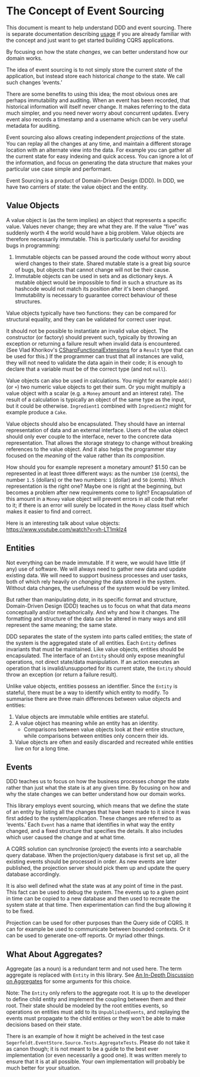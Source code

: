 # The Concept of Event Sourcing

This document is meant to help understand DDD and event sourcing. There is separate documentation describing [usage](./USAGE.md) if you are already familiar with the concept and just want to get started building CQRS applications.

By focusing on how the state *changes*, we can better understand how our domain works.

The idea of event sourcing is to not simply store the current *state* of the application, but instead store each historical *change* to the state. We call such changes ‘events.’

There are some benefits to using this idea; the most obvious ones are perhaps immutability and auditing. When an event has been recorded, that historical information will itself never change. It makes referring to the data much simpler, and you need never worry about concurrent updates. Every event also records a timestamp and a username which can be very useful metadata for auditing.

Event sourcing also allows creating independent *projections* of the state. You can replay all the changes at any time, and maintain a different storage location with an alternate view into the data. For example you can gather all the current state for easy indexing and quick access. You can ignore a lot of the information, and focus on generating the data structure that makes your particular use case simple and performant.

Event Sourcing is a product of Domain-Driven Design (DDD). In DDD, we have two carriers of state: the value object and the entity.

## Value Objects

A value object is (as the term implies) an object that represents a specific value. Values never change; they are what they are. If the value “five” was suddenly worth 4 the world would have a big problem. Value objects are therefore necessarily immutable. This is particularly useful for avoiding bugs in programming:

1. Immutable objects can be passed around the code without worry about wierd changes to their state. Shared mutable state is a great big source of bugs, but objects that cannot change will not be their cause.
2. Immutable objects can be used in sets and as dictionary keys. A mutable object would be impossible to find in such a structure as its hashcode would not match its position after it's been changed. Immutability is necessary to guarantee correct behaviour of these structures.

Value objects typically have two functions: they can be compared for structural equality, and they can be validated for correct user input.

It should not be possible to instantiate an invalid value object. The constructor (or factory) should prevent such, typically by throwing an exception or returning a failure result when invalid data is encountered. (See Vlad Khorikov's [CSharpFunctionalExtensions](https://github.com/vkhorikov/CSharpFunctionalExtensions/blob/master/CSharpFunctionalExtensions/Result/Result.cs) for a `Result` type that can be used for this.) If the programmer can trust that all instances are valid, they will not need to validate the data again in their code; it is enough to declare that a variable must be of the correct type (and not `null`).

Value objects can also be used in calculations. You might for example `Add()` (or `+`) two numeric value objects to get their sum. Or you might multiply a value object with a scalar (e.g. a `Money` amount and an interest rate). The result of a calculation is typically an object of the same type as the input, but it could be otherwise. `Ingredient1` combined with `Ingredient2` might for example produce a `Cake`.

Value objects should also be encapsulated. They should have an internal representation of data and an external interface. Users of the value object should only ever couple to the interface, never to the concrete data representation. That allows the storage strategy to change without breaking references to the value object. And it also helps the programmer stay focused on the *meaning* of the value rather than its *composition*.

How should you for example represent a monetary amount? $1.50 can be represented in at least three different ways: as the number `150` (cents), the number `1.5` (dollars) or the two numbers: `1` (dollar) and `50` (cents). Which representation is the right one? Maybe one is right at the beginning, but becomes a problem after new requirements come to light? Encapsulation of this amount in a `Money` value object will prevent errors in all code that refer to it; if there is an error will surely be located in the `Money` class itself which makes it easier to find and correct.

Here is an interesting talk about value objects: <https://www.youtube.com/watch?v=vh-LT1mkIz4>

## Entities

Not everything can be made immutable. If it were, we would have little (if any) use of software. We will always need to gather new data and update existing data. We will need to support business processes and user tasks, both of which rely heavily on *changing* the data stored in the system. Without data changes, the usefulness of the system would be very limited.

But rather than manipulating *data*, in its specific format and structure, Domain-Driven Design (DDD) teaches us to focus on what that data *means* conceptually and/or metaphorically. And why and how it changes. The formatting and structure of the data can be altered in many ways and still represent the same meaning; the same state.

DDD separates the state of the system into parts called entities; the state of the system is the aggregated state of all entities. Each `Entity` defines invariants that must be maintained. Like value objects, entities should be encapsulated. The interface of an `Entity` should only expose meaningful operations, not direct state/data manipulation. If an action executes an operation that is invalid/unsupported for its current state, the `Entity` should throw an exception (or return a failure result).

Unlike value objects, entities possess an identifier. Since the `Entity` is stateful, there must be a way to identify which entity to modify. To summarise there are three main differences between value objects and entities:

1. Value objects are immutable while entities are stateful.
2. A value object has meaning while an entity has an identity.
    - Comparisons between value objects look at their entire structure,
      while comparisons between entities only concern their ids.
3. Value objects are often and easily discarded and recreated while entities live on for a long time.

## Events

DDD teaches us to focus on how the business processes *change* the state rather than just what the state is at any given time. By focusing on how and why the state changes we can better understand how our domain works.

This library employs event sourcing, which means that we define the state of an entity by listing all the changes that have been made to it since it was first added to the system/application. These changes are referred to as ‘events.’ Each `Event` has a name that identifies in what way the entity changed, and a fixed structure that specifies the details. It also includes which user caused the change and at what time.

A CQRS solution can synchronise (project) the events into a searchable query database. When the projection/query database is first set up, all the existing events should be processed in order. As new events are later published, the projection server should pick them up and update the query database accordingly.

It is also well defined what the state was at any point of time in the past. This fact can be used to debug the system. The events up to a given point in time can be copied to a new database and then used to recreate the system state at that time. Then experimentation can find the bug allowing it to be fixed.

Projection can be used for other purposes than the Query side of CQRS. It can for example be used to communicate between bounded contexts. Or it can be used to generate one-off reports. Or myriad other things.

## What About Aggregates?

Aggregate (as a noun) is a redundant term and not used here. The term aggregate is replaced with `Entity` in this library. See [An In-Depth Discussion on Aggregates](./AGGREGATES.md) for some arguments for this choice.

Note: The `Entity` only refers to the aggregate root. It is up to the developer to define child entity and implement the coupling between them and their root. Their state should be modeled by the root entities events, so operations on entities must add to its `UnpublishedEvents`, and replaying the events must propagate to the child entities or they won't be able to make decisions based on their state.

There is an example of how it might be acheived in the test case `Segerfeldt.EventStore.Source.Tests.AggregateTests`. Please do not take it as canon though; it is not meant to be a guide to the best ever implementation (or even necessarily a good one). It was written merely to ensure that it is at all possible. Your own implementation will probably be much better for your situation.
